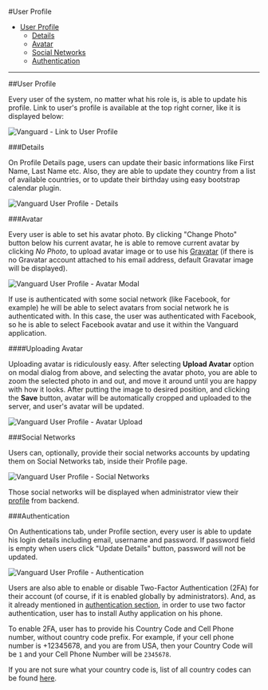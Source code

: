 #User Profile

* [User Profile](#user-profile)
	* [Details](#details)
	* [Avatar](#avatar)
	* [Social Networks](#social-networks)
	* [Authentication](#auth)

---

<a name="user-profile"></a>
##User Profile

Every user of the system, no matter what his role is, is able to update his profile. Link to user's profile is available at the top right corner, like it is displayed below:

![Vanguard - Link to User Profile](assets/img/link-user-profile.png)

<a name="details"></a>
###Details

On Profile Details page, users can update their basic informations like First Name, Last Name etc. Also, they are able to update they country from a list of available countries, or to update their birthday using easy bootstrap calendar plugin.

![Vanguard User Profile - Details](assets/img/profile-details.png)

<a name="avatar"></a>
###Avatar

Every user is able to set his avatar photo. By clicking "Change Photo" button below his current avatar, he is able to remove current avatar by clicking _No Photo_, to upload avatar image or to use his [Gravatar](https://en.gravatar.com/) (if there is no Gravatar account attached to his email address, default Gravatar image will be displayed).

![Vanguard User Profile - Avatar Modal](assets/img/profile-avatar-modal.png)

If use is authenticated with some social network (like Facebook, for example) he will be able to select avatars from social network he is authenticated with. In this case, the user was authenticated with Facebook, so he is able to select Facebook avatar and use it within the Vanguard application.

####Uploading Avatar

Uploading avatar is ridiculously easy. After selecting **Upload Avatar** option on modal dialog from above, and selecting the avatar photo,  you are able to zoom the selected photo in and out, and move it around until you are happy with how it looks. 
After putting the image to desired position, and clicking the **Save** button, avatar will be automatically cropped and uploaded to the server, and user's avatar will be updated.

![Vanguard User Profile - Avatar Upload](assets/img/profile-avatar-upload.png)

<a name="social-networks"></a>
###Social Networks

Users can, optionally, provide their social networks accounts by updating them on Social Networks tab, inside their Profile page.

 ![Vanguard User Profile - Social Networks](assets/img/profile-socials.png)

Those social networks will be displayed when administrator view their [profile](users.html#user-details) from backend.

<a name="auth"></a>
###Authentication

On Authentications tab, under Profile section, every user is able to update his login details including email, username and password. If password field is empty when users click "Update Details" button, password will not be updated.

![Vanguard User Profile - Authentication](assets/img/profile-auth.png)

Users are also able to enable or disable Two-Factor Authentication (2FA) for their account (of course, if it is enabled globally by administrators). And, as it already mentioned in [authentication section](authentication.html#two-factor-token), in order to use two factor authentication, user has to install Authy application on his phone.

To enable 2FA, user has to provide his Country Code and Cell Phone number, without country code prefix. For example, if your cell phone number is +12345678, and you are from USA, then your Country Code will be `1` and your Cell Phone Number will be `2345678`.

If you are not sure what your country code is, list of all country codes can be found [here](https://countrycode.org/).

